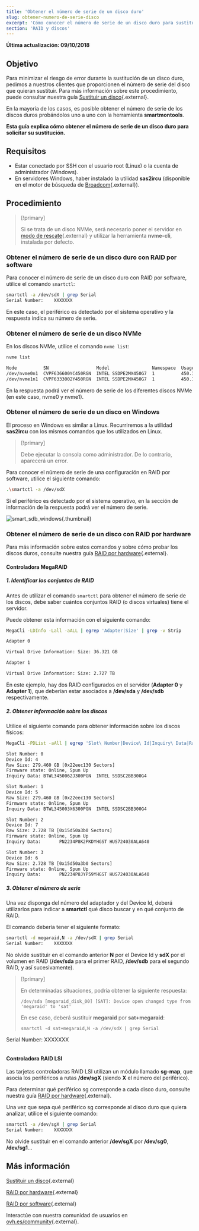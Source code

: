 ```yaml
---
title: 'Obtener el número de serie de un disco duro'
slug: obtener-numero-de-serie-disco
excerpt: 'Cómo conocer el número de serie de un disco duro para sustituirlo'
section: 'RAID y discos'
---
```


**Última actualización: 09/10/2018**

## Objetivo

Para minimizar el riesgo de error durante la sustitución de un disco duro, pedimos a nuestros clientes que proporcionen el número de serie del disco que quieran sustituir. Para más información sobre este procedimiento, puede consultar nuestra guía [Sustituir un disco](https://docs.ovh.com/es/dedicated/sustitucion-disco/){.external}.

En la mayoría de los casos, es posible obtener el número de serie de los discos duros probándolos uno a uno con la herramienta **smartmontools**.

**Esta guía explica cómo obtener el número de serie de un disco duro para solicitar su sustitución.**  


## Requisitos

* Estar conectado por SSH con el usuario root (Linux) o la cuenta de administrador (Windows).
* En servidores Windows, haber instalado la utilidad **sas2ircu** (disponible en el motor de búsqueda de [Broadcom](https://www.broadcom.com/support/download-search/?dk=sas2ircu){.external}).


## Procedimiento

> [!primary]
>
> Si se trata de un disco NVMe, será necesario poner el servidor en [modo de rescate](https://docs.ovh.com/es/dedicated/modo_de_rescate/){.external} y utilizar la herramienta **nvme-cli**, instalada por defecto.
> 

### Obtener el número de serie de un disco duro con RAID por software

Para conocer el número de serie de un disco duro con RAID por software, utilice el comando `smartctl`:

```sh
smartctl -a /dev/sdX | grep Serial 
Serial Number:    XXXXXXX
```

En este caso, el periférico es detectado por el sistema operativo y la respuesta indica su número de serie.


### Obtener el número de serie de un disco NVMe

En los discos NVMe, utilice el comando `nvme list`:

```sh
nvme list

Node          SN                  Model                Namespace  Usage                      Format   FW Rev
/dev/nvme0n1  CVPF636600YC450RGN  INTEL SSDPE2MX450G7  1          450.10 GB / 450.10 GB 512  B + 0 B  MDV10253
/dev/nvme1n1  CVPF6333002Y450RGN  INTEL SSDPE2MX450G7  1          450.10 GB / 450.10 GB 512  B + 0 B  MDV10253
```

En la respuesta podrá ver el número de serie de los diferentes discos NVMe (en este caso, nvme0 y nvme1).


### Obtener el número de serie de un disco en Windows

El proceso en Windows es similar a Linux. Recurriremos a la utilidad **sas2ircu** con los mismos comandos que los utilizados en Linux.

> [!primary]
>
> Debe ejecutar la consola como administrador. De lo contrario, aparecerá un error.
> 

Para conocer el número de serie de una configuración en RAID por software, utilice el siguiente comando:

```sh
.\smartctl -a /dev/sdX
```

Si el periférico es detectado por el sistema operativo, en la sección de información de la respuesta podrá ver el número de serie.

![smart_sdb_windows](images/smart_sdb_windows.png){.thumbnail}


### Obtener el número de serie de un disco con RAID por hardware

Para más información sobre estos comandos y sobre cómo probar los discos duros, consulte nuestra guía [RAID por hardware](https://docs.ovh.com/es/dedicated/raid-hardware/){.external}.


#### Controladora MegaRAID

##### 1. Identificar los conjuntos de RAID

Antes de utilizar el comando `smartctl` para obtener el número de serie de los discos, debe saber cuántos conjuntos RAID (o discos virtuales) tiene el servidor.

Puede obtener esta información con el siguiente comando:

```sh
MegaCli -LDInfo -Lall -aALL | egrep 'Adapter|Size' | grep -v Strip

Adapter 0

Virtual Drive Information: Size: 36.321 GB

Adapter 1

Virtual Drive Information: Size: 2.727 TB
```

En este ejemplo, hay dos RAID configurados en el servidor (**Adapter 0** y **Adapter 1**), que deberían estar asociados a **/dev/sda** y **/dev/sdb** respectivamente.


##### 2. Obtener información sobre los discos

Utilice el siguiente comando para obtener información sobre los discos físicos:

```sh
MegaCli -PDList -aAll | egrep 'Slot\ Number|Device\ Id|Inquiry\ Data|Raw|Firmware\ state' | sed 's/Slot/\nSlot/g'

Slot Number: 0
Device Id: 4
Raw Size: 279.460 GB [0x22eec130 Sectors]
Firmware state: Online, Spun Up
Inquiry Data: BTWL3450062J300PGN  INTEL SSDSC2BB300G4                     D2010355

Slot Number: 1
Device Id: 5
Raw Size: 279.460 GB [0x22eec130 Sectors] 
Firmware state: Online, Spun Up 
Inquiry Data: BTWL345003X6300PGN  INTEL SSDSC2BB300G4                     D2010355

Slot Number: 2
Device Id: 7
Raw Size: 2.728 TB [0x15d50a3b0 Sectors] 
Firmware state: Online, Spun Up 
Inquiry Data:       PN2234P8K2PKDYHGST HUS724030ALA640                    MF8OAA70

Slot Number: 3 
Device Id: 6 
Raw Size: 2.728 TB [0x15d50a3b0 Sectors] 
Firmware state: Online, Spun Up 
Inquiry Data:       PN2234P8JYP59YHGST HUS724030ALA640                    MF8OAA70
```

##### 3. Obtener el número de serie

Una vez disponga del número del adaptador y del Device Id, deberá utilizarlos para indicar a **smartctl** qué disco buscar y en qué conjunto de RAID.

El comando debería tener el siguiente formato:

```sh
smartctl -d megaraid,N -a /dev/sdX | grep Serial 
Serial Number:    XXXXXXX
```

No olvide sustituir en el comando anterior **N** por el Device Id y **sdX** por el volumen en RAID (**/dev/sda** para el primer RAID, **/dev/sdb** para el segundo RAID, y así sucesivamente).


> [!primary]
>
> En determinadas situaciones, podría obtener la siguiente respuesta:
> 
> ```
> /dev/sda [megaraid_disk_00] [SAT]: Device open changed type from 'megaraid' to 'sat'
> ```
> 
> En ese caso, deberá sustituir **megaraid** por **sat+megaraid**:
>
> ```
> smartctl -d sat+megaraid,N -a /dev/sdX | grep Serial 
Serial Number:    XXXXXXX
> ```
>

#### Controladora RAID LSI

Las tarjetas controladoras RAID LSI utilizan un módulo llamado **sg-map**, que asocia los periféricos a rutas **/dev/sgX** (siendo **X** el número del periférico).

Para determinar qué periférico sg corresponde a cada disco duro, consulte nuestra guía [RAID por hardware](https://docs.ovh.com/es/dedicated/raid-hardware/){.external}.

Una vez que sepa qué periférico sg corresponde al disco duro que quiera analizar, utilice el siguiente comando:

```sh
smartctl -a /dev/sgX | grep Serial 
Serial Number:    XXXXXXX
```

No olvide sustituir en el comando anterior **/dev/sgX** por **/dev/sg0**, **/dev/sg1**...


## Más información

[Sustituir un disco](https://docs.ovh.com/es/dedicated/sustitucion-disco/){.external}

[RAID por hardware](https://docs.ovh.com/es/dedicated/raid-hardware/){.external}

[RAID por software](https://docs.ovh.com/es/dedicated/raid-software/){.external}

Interactúe con nuestra comunidad de usuarios en [ovh.es/community](https://www.ovh.es/community/){.external}.